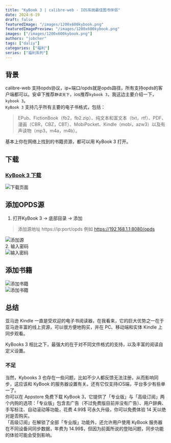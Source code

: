 ```yaml
---
title: "KyBook 3 | calibre-web - IOS系统最佳图书伴侣"
date: 2024-6-19
draft: false
featuredImage: "/images/1200x600kybook.png"
featuredImagePreview: "/images/1200x600kybook.png"
images: ["/images/1200x600kybook.png"]
authors: "jobcher"
tags: ["daliy"]
categories: ["福利"]
series: ["福利系列"]
---
```

## 背景
calibre-web 支持opds协议，ip+端口/opds就是opds路径，所有支持opds的客户端都可以。安卓下推荐`静读天下`，ios推荐`kybook 3`，我这边主要介绍一下，`kybook 3`。  
`KyBook 3` 支持几乎所有主要的电子书格式，包括：  
>EPub、FictionBook（fb2，fb2.zip）、纯文本和富文本（txt，rtf）、PDF、漫画（CBR，CBZ，CBT）、MobiPocket、Kindle（mobi，azw3）以及有声读物（mp3，m4a，m4b）。  
  
基本上你在网络上找到的书籍资源，都可以用 KyBook 3 打开。  

## 下载  
### [KyBook 3 下载](https://apps.apple.com/us/app/kybook-3-ebook-reader/id1348198785?)  
![下载页面](/images/kybook3_1.jpg)  

## 添加OPDS源  
1. 打开KyBook 3  -> 底部目录 -> 添加  
> 添加源地址 https://ip:port/opds 例如 https://192.168.1.1:8080/opds  
  
![添加源](/images/kybook3-2.jpg)  
2. 输入密码  
![输入密码](/images/kybook3-3.jpg)  

## 添加书籍
![添加书籍](/images/kybook3-4.png)  
![添加书籍](/images/kybook3-5.jpg)  

## 总结
亚马逊 Kindle 一直是受欢迎的电子书阅读器，在我看来，它的巨大优势之一在于亚马逊丰富的线上资源，可以很方便地购买，并在 PC、移动端和实体 Kindle 上同步观看。  
  
KyBooks 3 相比之下，最强大的在于对不同文件格式的支持，以及丰富的阅读自定义设置。  
### 不足
当然，Kybooks 3 也存在一些问题，比如不少人都反馈无法注册，从而影响同步，这应该和 KyBook 的服务器设置有关。还有它仅支持iOS端，平台多少有些单一了。  
你可以在 Appstore 免费下载 KyBook 3，它提供了「专业版」与「高级订阅」两个内购的选项：「专业版」包含去广告（不过免费版目前并没有广告）、用户辞典、手写标注、自动滚动等功能，花费 4.99$ 可永久升级，你可以免费体验 14 天以绝对是否购买。  
「高级订阅」在解锁了全部「专业版」功能外，还允许用户使用 KyBook 服务器在不同设备间同步数据，年费为 14.99$，但因为前面所说的登陆问题，同步功能的体验可能会受到影响。  